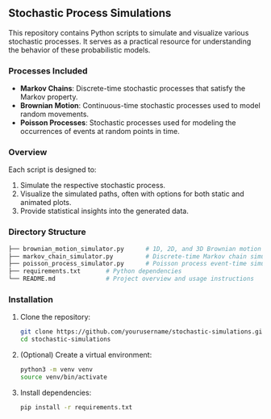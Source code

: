 ## Stochastic Process Simulations

This repository contains Python scripts to simulate and visualize various stochastic processes. It serves as a practical resource for understanding the behavior of these probabilistic models.

### Processes Included

- **Markov Chains**: Discrete-time stochastic processes that satisfy the Markov property.
- **Brownian Motion**: Continuous-time stochastic processes used to model random movements.
- **Poisson Processes**: Stochastic processes used for modeling the occurrences of events at random points in time.

### Overview

Each script is designed to:

1. Simulate the respective stochastic process.
2. Visualize the simulated paths, often with options for both static and animated plots.
3. Provide statistical insights into the generated data.

### Directory Structure

```bash
├── brownian_motion_simulator.py      # 1D, 2D, and 3D Brownian motion simulations and animations
├── markov_chain_simulator.py         # Discrete-time Markov chain simulations
├── poisson_process_simulator.py      # Poisson process event-time simulations
├── requirements.txt       # Python dependencies
└── README.md              # Project overview and usage instructions
```

### Installation

1. Clone the repository:
   ```bash
   git clone https://github.com/yourusername/stochastic-simulations.git
   cd stochastic-simulations
   ```
2. (Optional) Create a virtual environment:
   ```bash
   python3 -m venv venv
   source venv/bin/activate
   ```
3. Install dependencies:
   ```bash
   pip install -r requirements.txt
   ```
